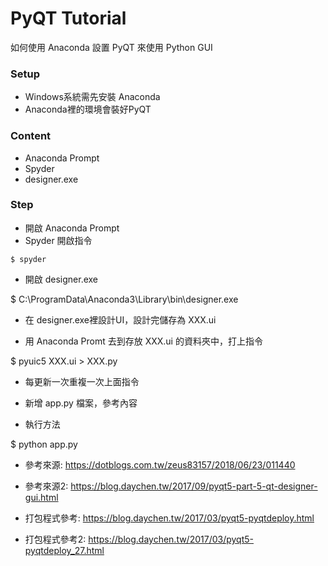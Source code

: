 # PyQT Tutorial #

如何使用 Anaconda 設置 PyQT 來使用 Python GUI

### Setup ###

* Windows系統需先安裝 Anaconda
* Anaconda裡的環境會裝好PyQT

### Content ###

* Anaconda Prompt
* Spyder
* designer.exe

### Step ###

* 開啟 Anaconda Prompt
* Spyder 開啟指令
```
$ spyder
```
* 開啟 designer.exe

$ C:\ProgramData\Anaconda3\Library\bin\designer.exe

* 在 designer.exe裡設計UI，設計完儲存為 XXX.ui

* 用 Anaconda Promt 去到存放 XXX.ui 的資料夾中，打上指令

$ pyuic5 XXX.ui > XXX.py

* 每更新一次重複一次上面指令

* 新增 app.py 檔案，參考內容

* 執行方法

$ python app.py

* 參考來源: https://dotblogs.com.tw/zeus83157/2018/06/23/011440

* 參考來源2: https://blog.daychen.tw/2017/09/pyqt5-part-5-qt-designer-gui.html

* 打包程式參考: https://blog.daychen.tw/2017/03/pyqt5-pyqtdeploy.html

* 打包程式參考2: https://blog.daychen.tw/2017/03/pyqt5-pyqtdeploy_27.html